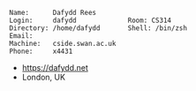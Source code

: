 
```
Name:      Dafydd Rees
Login:     dafydd             Room: CS314
Directory: /home/dafydd       Shell: /bin/zsh
Email: 
Machine:   cside.swan.ac.uk
Phone:     x4431
```

- https://dafydd.net
- London, UK
